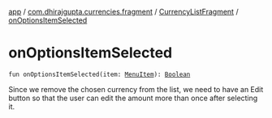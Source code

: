 [app](../../index.md) / [com.dhirajgupta.currencies.fragment](../index.md) / [CurrencyListFragment](index.md) / [onOptionsItemSelected](./on-options-item-selected.md)

# onOptionsItemSelected

`fun onOptionsItemSelected(item: `[`MenuItem`](https://developer.android.com/reference/android/view/MenuItem.html)`): `[`Boolean`](https://kotlinlang.org/api/latest/jvm/stdlib/kotlin/-boolean/index.html)

Since we remove the chosen currency from the list, we need to have an Edit button so that the user can edit
the amount more than once after selecting it.

